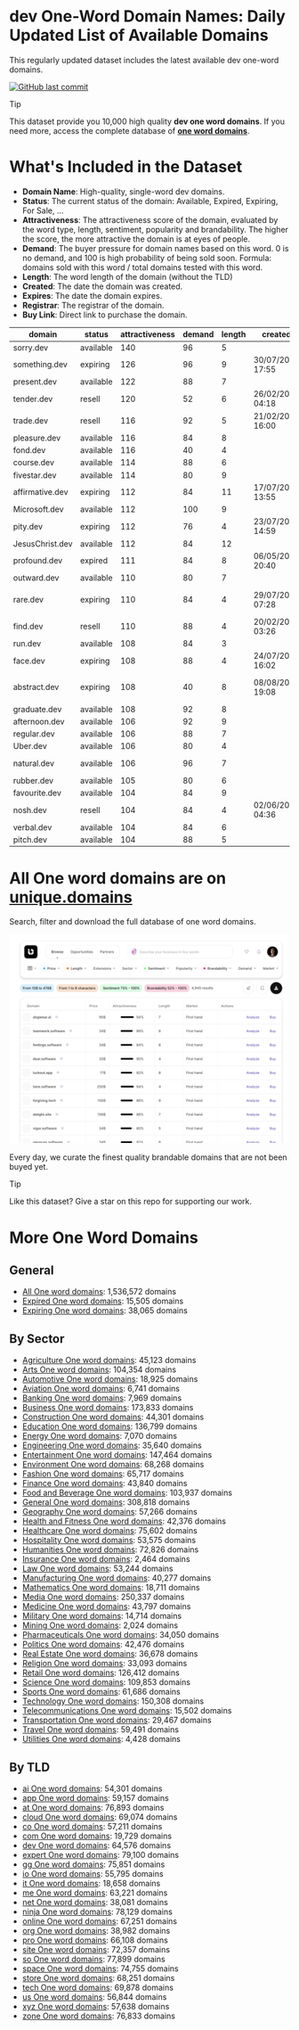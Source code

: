 
# **dev One-Word Domain Names**: Daily Updated List of Available Domains

This regularly updated dataset includes the latest available dev one-word domains.

[![GitHub last commit](https://img.shields.io/github/last-commit/UniqueDomains/dev-oneword-domains.svg?style=flat)]() 

> [!TIP]
> This dataset provide you 10,000 high quality **dev one word domains**.
> If you need more, access the complete database of **[one word domains](https://unique.domains?utm_source=github&utm_medium=dataset&utm_campaign=dev&utm_content=description.top)**.

# What's Included in the Dataset

- **Domain Name**: High-quality, single-word dev domains.
- **Status**: The current status of the domain: Available, Expired, Expiring, For Sale, ...
- **Attractiveness**: The attractiveness score of the domain, evaluated by the word type, length, sentiment, popularity and brandability. The higher the score, the more attractive the domain is at eyes of people.
- **Demand**: The buyer pressure for domain names based on this word. 0 is no demand, and 100 is high probability of being sold soon. Formula: domains sold with this word / total domains tested with this word.
- **Length**: The word length of the domain (without the TLD)
- **Created**: The date the domain was created.
- **Expires**: The date the domain expires.
- **Registrar**: The registrar of the domain.
- **Buy Link**: Direct link to purchase the domain.

| domain          | status    | attractiveness | demand | length | created          | expires          | registrar                     | sectors                                |
| --------------- | --------- | -------------- | ------ | ------ | ---------------- | ---------------- | ----------------------------- | -------------------------------------- |
| sorry.dev       | available | 140            | 96     | 5      |                  |                  |                               | General,Humanities,Medicine            |
| something.dev   | expiring  | 126            | 96     | 9      | 30/07/2021 17:55 | 30/07/2025 17:55 | Namecheap Inc.                | Education,General,Media                |
| present.dev     | available | 122            | 88     | 7      |                  |                  |                               | Business,Education,Media               |
| tender.dev      | resell    | 120            | 52     | 6      | 26/02/2025 04:18 | 26/02/2026 04:18 | Spaceship, Inc.               | Hospitality,Retail                     |
| trade.dev       | resell    | 116            | 92     | 5      | 21/02/2019 16:00 | 21/02/2026 16:00 | Go Australia Domains, LLC     | Business,Finance,General,Retail        |
| pleasure.dev    | available | 116            | 84     | 8      |                  |                  |                               | Entertainment,Health and Fitness,Media |
| fond.dev        | available | 116            | 40     | 4      |                  |                  |                               | General,Hospitality,Retail             |
| course.dev      | available | 114            | 88     | 6      |                  |                  |                               | Business,Education,Media               |
| fivestar.dev    | available | 114            | 80     | 9      |                  |                  |                               | Entertainment,Hospitality,Retail       |
| affirmative.dev | expiring  | 112            | 84     | 11     | 17/07/2023 13:55 | 17/07/2025 13:55 | GoDaddy.com, LLC              | Education,General,Humanities,Media     |
| Microsoft.dev   | available | 112            | 100    | 9      |                  |                  |                               | Business,Education,Technology          |
| pity.dev        | expiring  | 112            | 76     | 4      | 23/07/2021 14:59 | 23/07/2025 14:59 | Namecheap Inc.                | Healthcare                             |
| JesusChrist.dev | available | 112            | 84     | 12     |                  |                  |                               | Humanities,Religion                    |
| profound.dev    | expired   | 111            | 84     | 8      | 06/05/2022 20:40 | 06/05/2025 20:40 | GoDaddy.com, LLC              | Education,Humanities,Media             |
| outward.dev     | available | 110            | 80     | 7      |                  |                  |                               | Business,Media                         |
| rare.dev        | expiring  | 110            | 84     | 4      | 29/07/2019 07:28 | 29/07/2025 07:28 | Gransy s.r.o. d/b/a subreg.cz | Food and Beverage,Media,Retail         |
| find.dev        | resell    | 110            | 88     | 4      | 20/02/2022 03:26 | 20/02/2026 03:26 | Namecheap Inc.                | Business,Education,Technology          |
| run.dev         | available | 108            | 84     | 3      |                  |                  |                               | Health and Fitness,Sports,Technology   |
| face.dev        | expiring  | 108            | 88     | 4      | 24/07/2024 16:02 | 24/07/2025 16:02 | GoDaddy.com, LLC              | Fashion,General,Healthcare,Media       |
| abstract.dev    | expiring  | 108            | 40     | 8      | 08/08/2022 19:08 | 08/08/2025 19:08 | Squarespace Domains II LLC.   | Arts,Humanities,Science                |
| graduate.dev    | available | 108            | 92     | 8      |                  |                  |                               | Business,Education,Media               |
| afternoon.dev   | available | 106            | 92     | 9      |                  |                  |                               | Food and Beverage,Hospitality,Travel   |
| regular.dev     | available | 106            | 88     | 7      |                  |                  |                               | Business,Education,Media               |
| Uber.dev        | available | 106            | 80     | 4      |                  |                  |                               | Business,Technology,Transportation     |
| natural.dev     | available | 106            | 96     | 7      |                  |                  |                               | Environment,Food and Beverage,Science  |
| rubber.dev      | available | 105            | 80     | 6      |                  |                  |                               | Automotive,Construction,Manufacturing  |
| favourite.dev   | available | 104            | 84     | 9      |                  |                  |                               | Entertainment,Media,Retail             |
| nosh.dev        | resell    | 104            | 84     | 4      | 02/06/2025 04:36 | 02/06/2026 04:36 | Sav.com, LLC                  | Food and Beverage,Hospitality          |
| verbal.dev      | available | 104            | 84     | 6      |                  |                  |                               | Education,Media,Technology             |
| pitch.dev       | available | 104            | 88     | 5      |                  |                  |                               | Business,Media,Sports                  |

# All One word domains are on [unique.domains](https://unique.domains?utm_source=github&utm_medium=dataset&utm_campaign=dev&utm_content=description.bottom)

Search, filter and download the full database of one word domains.

[![Access the only remaining good domain names, before your competitors.](https://github.com/UniqueDomains/dev-oneword-domains/blob/main/unique.domains.jpg?raw=true)](https://unique.domains?utm_source=github&utm_medium=dataset&utm_campaign=dev&utm_content=description.image)

Every day, we curate the finest quality brandable domains that are not been buyed yet.

> [!TIP]
> Like this dataset? Give a star on this repo for supporting our work.

# More One Word Domains

## General

- [All One word domains](https://github.com/UniqueDomains/oneword-domains): 1,536,572 domains
- [Expired One word domains](https://github.com/UniqueDomains/expired-oneword-domains): 15,505 domains
- [Expiring One word domains](https://github.com/UniqueDomains/expiring-oneword-domains): 38,065 domains
## By Sector

- [Agriculture One word domains](https://github.com/UniqueDomains/agriculture-oneword-domains): 45,123 domains
- [Arts One word domains](https://github.com/UniqueDomains/arts-oneword-domains): 104,354 domains
- [Automotive One word domains](https://github.com/UniqueDomains/automotive-oneword-domains): 18,925 domains
- [Aviation One word domains](https://github.com/UniqueDomains/aviation-oneword-domains): 6,741 domains
- [Banking One word domains](https://github.com/UniqueDomains/banking-oneword-domains): 7,969 domains
- [Business One word domains](https://github.com/UniqueDomains/business-oneword-domains): 173,833 domains
- [Construction One word domains](https://github.com/UniqueDomains/construction-oneword-domains): 44,301 domains
- [Education One word domains](https://github.com/UniqueDomains/education-oneword-domains): 136,799 domains
- [Energy One word domains](https://github.com/UniqueDomains/energy-oneword-domains): 7,070 domains
- [Engineering One word domains](https://github.com/UniqueDomains/engineering-oneword-domains): 35,640 domains
- [Entertainment One word domains](https://github.com/UniqueDomains/entertainment-oneword-domains): 147,464 domains
- [Environment One word domains](https://github.com/UniqueDomains/environment-oneword-domains): 68,268 domains
- [Fashion One word domains](https://github.com/UniqueDomains/fashion-oneword-domains): 65,717 domains
- [Finance One word domains](https://github.com/UniqueDomains/finance-oneword-domains): 43,840 domains
- [Food and Beverage One word domains](https://github.com/UniqueDomains/food-and-beverage-oneword-domains): 103,937 domains
- [General One word domains](https://github.com/UniqueDomains/general-oneword-domains): 308,818 domains
- [Geography One word domains](https://github.com/UniqueDomains/geography-oneword-domains): 57,266 domains
- [Health and Fitness One word domains](https://github.com/UniqueDomains/health-and-fitness-oneword-domains): 42,376 domains
- [Healthcare One word domains](https://github.com/UniqueDomains/healthcare-oneword-domains): 75,602 domains
- [Hospitality One word domains](https://github.com/UniqueDomains/hospitality-oneword-domains): 53,575 domains
- [Humanities One word domains](https://github.com/UniqueDomains/humanities-oneword-domains): 72,826 domains
- [Insurance One word domains](https://github.com/UniqueDomains/insurance-oneword-domains): 2,464 domains
- [Law One word domains](https://github.com/UniqueDomains/law-oneword-domains): 53,244 domains
- [Manufacturing One word domains](https://github.com/UniqueDomains/manufacturing-oneword-domains): 40,277 domains
- [Mathematics One word domains](https://github.com/UniqueDomains/mathematics-oneword-domains): 18,711 domains
- [Media One word domains](https://github.com/UniqueDomains/media-oneword-domains): 250,337 domains
- [Medicine One word domains](https://github.com/UniqueDomains/medicine-oneword-domains): 43,797 domains
- [Military One word domains](https://github.com/UniqueDomains/military-oneword-domains): 14,714 domains
- [Mining One word domains](https://github.com/UniqueDomains/mining-oneword-domains): 2,024 domains
- [Pharmaceuticals One word domains](https://github.com/UniqueDomains/pharmaceuticals-oneword-domains): 34,050 domains
- [Politics One word domains](https://github.com/UniqueDomains/politics-oneword-domains): 42,476 domains
- [Real Estate One word domains](https://github.com/UniqueDomains/real-estate-oneword-domains): 36,678 domains
- [Religion One word domains](https://github.com/UniqueDomains/religion-oneword-domains): 33,093 domains
- [Retail One word domains](https://github.com/UniqueDomains/retail-oneword-domains): 126,412 domains
- [Science One word domains](https://github.com/UniqueDomains/science-oneword-domains): 109,853 domains
- [Sports One word domains](https://github.com/UniqueDomains/sports-oneword-domains): 61,686 domains
- [Technology One word domains](https://github.com/UniqueDomains/technology-oneword-domains): 150,308 domains
- [Telecommunications One word domains](https://github.com/UniqueDomains/telecommunications-oneword-domains): 15,502 domains
- [Transportation One word domains](https://github.com/UniqueDomains/transportation-oneword-domains): 29,467 domains
- [Travel One word domains](https://github.com/UniqueDomains/travel-oneword-domains): 59,491 domains
- [Utilities One word domains](https://github.com/UniqueDomains/utilities-oneword-domains): 4,428 domains
## By TLD

- [ai One word domains](https://github.com/UniqueDomains/ai-oneword-domains): 54,301 domains
- [app One word domains](https://github.com/UniqueDomains/app-oneword-domains): 59,157 domains
- [at One word domains](https://github.com/UniqueDomains/at-oneword-domains): 76,893 domains
- [cloud One word domains](https://github.com/UniqueDomains/cloud-oneword-domains): 69,074 domains
- [co One word domains](https://github.com/UniqueDomains/co-oneword-domains): 57,211 domains
- [com One word domains](https://github.com/UniqueDomains/com-oneword-domains): 19,729 domains
- [dev One word domains](https://github.com/UniqueDomains/dev-oneword-domains): 64,576 domains
- [expert One word domains](https://github.com/UniqueDomains/expert-oneword-domains): 79,100 domains
- [gg One word domains](https://github.com/UniqueDomains/gg-oneword-domains): 75,851 domains
- [io One word domains](https://github.com/UniqueDomains/io-oneword-domains): 55,795 domains
- [it One word domains](https://github.com/UniqueDomains/it-oneword-domains): 18,658 domains
- [me One word domains](https://github.com/UniqueDomains/me-oneword-domains): 63,221 domains
- [net One word domains](https://github.com/UniqueDomains/net-oneword-domains): 38,081 domains
- [ninja One word domains](https://github.com/UniqueDomains/ninja-oneword-domains): 78,129 domains
- [online One word domains](https://github.com/UniqueDomains/online-oneword-domains): 67,251 domains
- [org One word domains](https://github.com/UniqueDomains/org-oneword-domains): 38,982 domains
- [pro One word domains](https://github.com/UniqueDomains/pro-oneword-domains): 66,108 domains
- [site One word domains](https://github.com/UniqueDomains/site-oneword-domains): 72,357 domains
- [so One word domains](https://github.com/UniqueDomains/so-oneword-domains): 77,899 domains
- [space One word domains](https://github.com/UniqueDomains/space-oneword-domains): 74,755 domains
- [store One word domains](https://github.com/UniqueDomains/store-oneword-domains): 68,251 domains
- [tech One word domains](https://github.com/UniqueDomains/tech-oneword-domains): 69,878 domains
- [us One word domains](https://github.com/UniqueDomains/us-oneword-domains): 56,844 domains
- [xyz One word domains](https://github.com/UniqueDomains/xyz-oneword-domains): 57,638 domains
- [zone One word domains](https://github.com/UniqueDomains/zone-oneword-domains): 76,833 domains
        